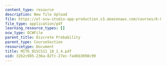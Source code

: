 ```yaml
---
content_type: resource
description: New file Upload
file: https://ol-ocw-studio-app-production.s3.amazonaws.com/courses/6-01sc-introduction-to-electrical-engineering-and-computer-science-i-spring-2011/32b2c985236a82fc27ecfa46b3098c99_MIT6_01SCS11_10_1_4.pdf
file_type: application/pdf
learning_resource_types: []
ocw_type: OCWFile
parent_title: Discrete Probability
parent_type: CourseSection
resourcetype: Document
title: MIT6_01SCS11_10_1_4.pdf
uid: 32b2c985-236a-82fc-27ec-fa46b3098c99
---
```


